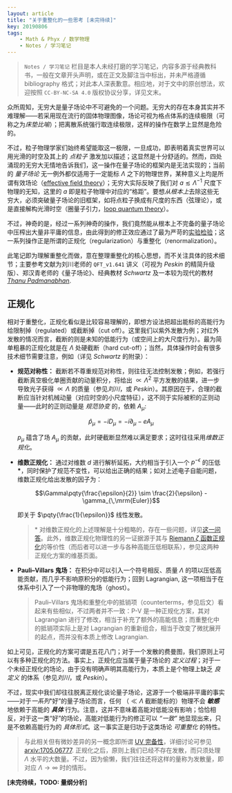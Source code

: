 ```yaml
---
layout: article
title: "关于重整化的一些思考 [未完待续]"
key: 20190806
tags:
    - Math & Phyx / 数学物理
    - Notes / 学习笔记
---
```


<!-- @import "../_includes/usermod/mathjax.html" -->

> `Notes / 学习笔记` 栏目是本人未经打磨的学习笔记，内容多源于经典教科书，一般在文章开头声明，或在正文及脚注当中标出，并未严格遵循 bibliography 格式；对此本人深表歉意。相应地，对于文中的原创想法，欢迎按照 `CC-BY-NC-SA 4.0` 版权协议分享，详见文末。

众所周知，无穷大是量子场论中不可避免的一个问题。无穷大的存在本身其实并不难理解——若采用现在流行的固体物理图像，场论可视为格点体系的连续极限（可称之为*床垫比喻*）；把离散系统强行取连续极限，这样的操作在数学上显然是危险的。

不过，粒子物理学家们始终希望能取这一极限，一旦成功，即表明着真实世界可以用光滑的时空及其上的 *点粒子* 激发加以描述；这显然是十分舒适的。然而，四处涌现的无穷大无情地告诉我们，这一操作在量子场论的框架内是无法实现的；当前的 *量子场论* 无一例外都仅适用于一定能标 $\Lambda$ 之下的物理世界，某种意义上均是所谓有效场论（[effective field theory](https://en.wikipedia.org/wiki/Effective_field_theory)）；无穷大实际反映了我们对 $a\lesssim\Lambda^{-1}$ 尺度下物理的无知，这里的 $a$ 即是粒子物理中对应的“格距”。要想*从根本上*去除这些无穷大，必须突破量子场论的旧框架，如将点粒子换成有尺度的东西（弦理论），或是直接解构光滑时空（圈量子引力，[loop quantum theory](https://en.wikipedia.org/wiki/Loop_quantum_gravity)）。

不过，神奇的是，经过一系列神奇的操作，我们竟然能从根本上不完备的量子场论中压榨出大量非平庸的信息，由此得到的修正效应通过了最为严苛的[实验检验](https://en.wikipedia.org/wiki/Precision_tests_of_QED)；这一系列操作正是所谓的正规化（regularization）与重整化（renormalization）。

此笔记即为理解重整化而做，意在整理重整化的核心思想，而不关注具体的技术细节；主要参考文献为刘川老师的 `QFT_v1.641` 讲义（可视为 *Peskin* 的精简升级版）、郑汉青老师的《量子场论》、经典教材 *Schwartz* 及一本较为现代的教材 *[Thanu Padmanabhan](https://www.springer.com/gp/book/9783319281711)*.

<!-- more -->

## 正规化

相对于重整化，正规化看似是比较容易理解的，即想方设法把超出能标的高能行为给限制掉（regulated）或截断掉（cut off）。这里我们以紫外发散为例；对红外发散的情况而言，截断的则是未知的低能行为（或空间上的大尺度行为）。最为简单粗暴的正规化就是在 $\Lambda$ 处硬截断（hard cut-off）；当然，具体操作时会有很多技术细节需要注意，例如（详见 *Schwartz* 的附录）：

- **规范对称性：** 截断若不尊重规范对称性，则往往无法控制发散；例如，若强行截断真空极化单圈贡献的动量积分，将给出 $\propto \Lambda^2$ 平方发散的结果，进一步导致光子获得 $\propto \Lambda$ 的质量（参见*刘川*，或 *Peskin*）。其原因在于，合理的截断应当针对机械动量（对应时空的小尺度特征），这不同于实际被积的正则动量——此时的正则动量是 *规范协变* 的，依赖 $A_\mu$:

  $$\hat{p}_\mu = -iD_\mu = -i\partial_\mu - eA_\mu$$

  $p_\mu$ 蕴含了场 $A_\mu$ 的贡献，此时硬截断显然难以满足要求；这时往往采用*维数正规化*。

- **维数正规化：** 通过对维数 $d$ 进行解析延拓，大约相当于引入一个 $p^{-\epsilon}$ 的压低 **\***，同时保护了规范不变性，可以给出正确的结果；如对上述电子自能问题，维数正规化给出发散的因子为：

  $$\Gamma\pqty{\frac{\epsilon}{2}} \sim \frac{2}{\epsilon} - \gamma_{\,\mrm{Euler}}$$

  即关于 $\pqty{\frac{1}{\epsilon}}$ 线性发散。

  > \* 对维数正规化的上述理解是十分粗略的，存在一些问题，详见[这一问答](https://physics.stackexchange.com/q/395486/162487)。此外，维数正规化物理性的另一证据源于其与 [Riemann $\zeta$ 函数正规化](https://en.wikipedia.org/wiki/Zeta_function_regularization)的等价性（而后者可以进一步与各种高能压低相联系），参见这两种正规化方案的维基页面。

- **Pauli–Villars 鬼场：** 在积分中可以引入一个符号相反、质量 $\Lambda$ 的项以压低高能贡献，而几乎不影响原积分的低能行为；回到 Lagrangian, 这一项相当于在体系中引入了一个非物理的鬼场（ghost）。

  > Pauli–Villars 鬼场和重整化中的抵销项（counterterms，参见后文）看起来有些相似，不过两者并不一致：P-V 是一种正规化方案，其对 Lagrangian 进行了修改，相当于补充了额外的高能信息；而重整化中的抵销项实际上是对 Lagrangian 的重新组合，相当于改变了微扰展开的起点，而并没有本质上修改 Lagrangian.

如上可见，正规化的方案可谓是五花八门；对于一个发散的费曼图，我们原则上可以有多种正规化的方法。事实上，正规化应当属于量子场论的 *定义过程*；对于一个未经正规化的场论，由于没有明确声明其高能行为，本质上是个物理上缺乏 *良定义* 的体系（参见*刘川*，或 *Peskin*）。

不过，现实中我们却往往脱离正规化谈论量子场论，这源于一个极端非平庸的事实——对于*一系列*“好”的量子场论而言，任何 （$\ll \Lambda$ 截断能标的）物理不会 ***敏感*** 地依赖于高能的 ***具体*** 行为。注意，这并不意味着高能对低能没有影响；恰恰相反，对于这一类“好”的场论，高能对低能行为的修正可以 *“一致”* 地显现出来，只是不依赖高能行为的 *具体形式*。这一事实正是归功于这类场论 *可重整化* 的特性。

> 与此相关但有微妙差异的另一概念即所谓 [UV 完备性](https://en.wikipedia.org/wiki/UV_completion)，详细讨论可参见 [arxiv:1705.06777](https://arxiv.org/abs/1705.06777). 正规化之后，原则上我们已经不存在发散，而只须处理 $\Lambda$ 水平的大数量。不过，因为偷懒，我们往往还将这样的量称为发散量，即对应 $\Lambda\to\infty$ 时的情形。

**[未完待续，TODO: 量纲分析]**
